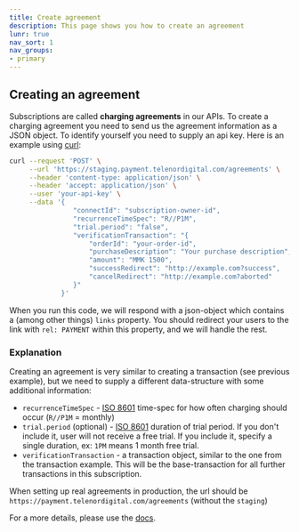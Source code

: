 ```yaml
---
title: Create agreement
description: This page shows you how to create an agreement
lunr: true
nav_sort: 1
nav_groups:
- primary
---
```


## Creating an agreement

Subscriptions are called **charging agreements** in our APIs.
To create a charging agreement you need to send us the agreement information
as a JSON object. To identify yourself you need to supply an api key. Here
is an example using [curl](https://en.m.wikipedia.org/wiki/CURL#cURL):

```bash
curl --request 'POST' \
     --url 'https://staging.payment.telenordigital.com/agreements' \
     --header 'content-type: application/json' \
     --header 'accept: application/json' \
     --user 'your-api-key' \
     --data '{
                "connectId": "subscription-owner-id",
                "recurrenceTimeSpec": "R//P1M",
                "trial.period": "false",
                "verificationTransaction": "{
                    "orderId": "your-order-id",
                    "purchaseDescription": "Your purchase description",
                    "amount": "MMK 1500",
                    "successRedirect": "http://example.com?success",
                    "cancelRedirect": "http://example.com?aborted"
                }"
             }'
```

When you run this code, we will respond with a json-object which
contains a (among other things)  `links` property.
You should redirect your users to the link with `rel: PAYMENT`
within this property, and we will handle the rest.

### Explanation
Creating an agreement is very similar to creating a transaction (see previous example), but
we need to supply a different data-structure with some additional information:

* `recurrenceTimeSpec` - [ISO 8601](https://en.m.wikipedia.org/wiki/ISO_8601)
   time-spec for how often charging should occur (`R//P1M` = monthly)
* `trial.period` (optional) - [ISO 8601](https://en.m.wikipedia.org/wiki/ISO_8601) duration
   of trial period. If you don't include it, user will not receive a free trial. If you include it,
   specify a single duration, ex: `1PM` means 1 month free trial.
* `verificationTransaction` - a transaction object, similar
   to the one from the transaction example. This will be the base-transaction for
   all further transactions in this subscription.

When setting up real agreements in production, the url should be
`https://payment.telenordigital.com/agreements` (without the `staging`)

For a more details, please use the
[docs](http://docs.telenordigital.com/apis/connect/payment/#recurring-payment-charging-agreement-post).

